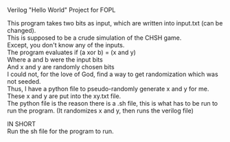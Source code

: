 Verilog "Hello World" Project for FOPL

This program takes two bits as input, which are written into input.txt (can be changed).\
This is supposed to be a crude simulation of the CHSH game. \
Except, you don't know any of the inputs. \
The program evaluates if (a xor b) = (x and y)\
Where a and b were the input bits\
And x and y are randomly chosen bits\
I could not, for the love of God, find a way to get randomization which was not seeded.\
Thus, I have a python file to pseudo-randomly generate x and y for me.\
These x and y are put into the xy.txt file.\
The python file is the reason there is a .sh file, this is what has to be run to run the program.
 (It randomizes x and y, then runs the verilog file)

IN SHORT\
Run the sh file for the program to run.
